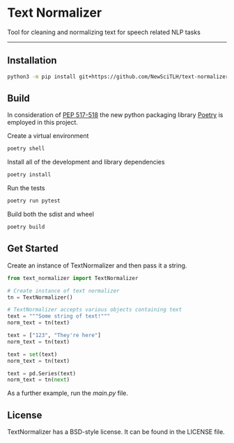 # Text Normalizer

Tool for cleaning and normalizing text for speech related NLP tasks

---

## Installation

```bash
python3 -m pip install git+https://github.com/NewSciTLH/text-normalizer.git
```

## Build

In consideration of [PEP
517-518](https://snarky.ca/what-the-heck-is-pyproject-toml/) the new python
packaging library [Poetry](https://python-poetry.org/) is employed in this
project.

Create a virtual environment
```bash
poetry shell
```

Install all of the development and library dependencies
```bash
poetry install
```

Run the tests
```bash
poetry run pytest
```

Build both the sdist and wheel
```bash
poetry build
```

## Get Started

Create an instance of TextNormalizer and then pass it a string.

```python
from text_normalizer import TextNormalizer

# Create instance of text normalizer
tn = TextNormalizer()

# TextNormalizer accepts various objects containing text
text = """Some string of text!"""
norm_text = tn(text)

text = ["123", "They're here"]
norm_text = tn(text)

text = set(text)
norm_text = tn(text)

text = pd.Series(text)
norm_text = tn(next)
```

As a further example, run the _main.py_ file.

## License

TextNormalizer has a BSD-style license. It can be found in the LICENSE file.
